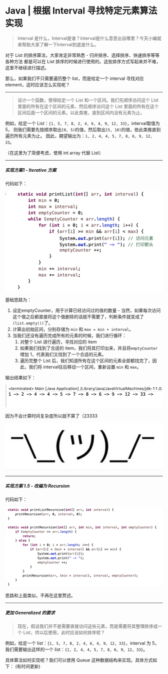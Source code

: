 # Java | 根据 Interval 寻找特定元素算法实现
> Interval 是什么，Interval是谁？Interval是什么意思出自哪里？今天小编就来帮助大家了解一下Interval到底是什么。  

对于 List 的排序算法，大家肯定非常熟悉 - 归并排序、选择排序、快速排序等等各种方法
都是可以在 List 排序的时候进行使用的。这些排序方式写起来并不难，这里不继续进行描述。

那么，如果我们不只需要遍历整个 list，而是给定一个 interval 寻找对应 element，这时应该怎么实现呢？

- - - -
> 设计一个函数，使得给定一个 List 和一个区间。我们先顺序访问这个 List 里面的所有在这个区间的元素，然后顺序访问这个 List 里面的所有在这个区间后面一个区间的元素。以此类推，直到区间内没有元素为止。  

例如，给定一个 List：`{1, 5, 7, 8, 2, 4, 6, 4, 9, 12, 33}`，interval取值为 5，
则我们需要先按顺序取出`[0, 5)`的值，然后取出`[5, 10)`的值，依此类推直到遍历所有元素为止。
因此，期望输出为：`1, 2, 4, 4, 5, 7, 8, 6, 9, 12, 33`。

（在这里为了简便考虑，使用 int array 代替 List）
- - - -
##### 实现方案1 - Iterative 方案

代码如下：

![](Java%20%7C%20%E6%A0%B9%E6%8D%AE%20Interval%20%E5%AF%BB%E6%89%BE%E7%89%B9%E5%AE%9A%E5%85%83%E7%B4%A0%E7%AE%97%E6%B3%95%E5%AE%9E%E7%8E%B0/BF5F9691-5550-4BC5-B37A-28799811EDF9.png)

基础思路为：

1. 设定emptyCounter，用于计算已经访问过的值的数量 - 当然，如果每次访问这个值之后都直接将这个值删除的话就不需要了，判断条件就变成了`(list.empty())`了。
2. 计算出初始区间，分别存储为 `min` 和 `max = min + interval`。
3. 当我们还没有遍历完成所有的元素的时候，我们进行循环：
	1. 对整个 List 进行遍历，寻找对应的 item 
	2. 如果我们找到了合适的 item，我们将其打印出来，并且将`emptyCounter` 增加 1，代表我们又找到了一个合适的元素。
	3. 遍历完整个 List 后，我们知道所有在这个区间的元素全部都找完了，因此，我们将 interval往后移动一个区间，重新设置 `min` 和 `max`。

输出结果如下：

![](Java%20%7C%20%E6%A0%B9%E6%8D%AE%20Interval%20%E5%AF%BB%E6%89%BE%E7%89%B9%E5%AE%9A%E5%85%83%E7%B4%A0%E7%AE%97%E6%B3%95%E5%AE%9E%E7%8E%B0/79545C8C-54A5-4FBD-905B-D55C9C9E3316.png)

因为不会计算时间复杂度所以就不算了（23333

![](Java%20%7C%20%E6%A0%B9%E6%8D%AE%20Interval%20%E5%AF%BB%E6%89%BE%E7%89%B9%E5%AE%9A%E5%85%83%E7%B4%A0%E7%AE%97%E6%B3%95%E5%AE%9E%E7%8E%B0/D5EE3B9E-FE09-4C7A-B6CB-3CA9723AE42D.png)
- - - -
##### 实现方案 1.5 - 改编为 Recursion

代码如下：

![](Java%20%7C%20%E6%A0%B9%E6%8D%AE%20Interval%20%E5%AF%BB%E6%89%BE%E7%89%B9%E5%AE%9A%E5%85%83%E7%B4%A0%E7%AE%97%E6%B3%95%E5%AE%9E%E7%8E%B0/9ABB4D77-6BD3-409E-8AD1-299CBA6D70B9.png)

思路和上面类似，不再在这里赘述。
- - - -
##### 更加 Generalized 的要求
> 现在，假设我们并不是需要直接访问这些元素，而是需要将其整理排序成一个 List，供以后使用，此时应该如何排序呢？  

例如，给定一个 list：`{1, 5, 7, 8, 2, 4, 6, 4, 9, 12, 33}`，interval 为 5，我们需要输出这样的一个 list：`{1, 2, 4, 4, 5, 7, 8, 6, 9, 12, 33}`。

具体算法如何实现呢？我们可以使用 Queue 这种数据结构来实现。具体方式如下：
(有时间更新)
